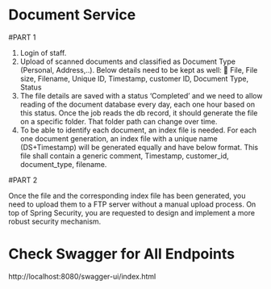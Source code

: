 # Document Service 

#PART 1

1) Login of staff.
2) Upload of scanned documents and classified as Document Type (Personal, Address,..). Below
details need to be kept as well:
 File, File size, Filename, Unique ID, Timestamp, customer ID, Document Type, Status
3) The file details are saved with a status ‘Completed’ and we need to allow reading of the
document database every day, each one hour based on this status.
Once the job reads the db record, it should generate the file on a specific folder. That folder
path can change over time.
4) To be able to identify each document, an index file is needed. For each one document
generation, an index file with a unique name (DS+Timestamp) will be generated equally and
have below format.
This file shall contain a generic comment, Timestamp, customer_id, document_type, filename.

#PART 2

Once the file and the corresponding index file has been generated, you need to upload them to a FTP
server without a manual upload process.
On top of Spring Security, you are requested to design and implement a more robust security
mechanism.

# Check Swagger for All Endpoints

http://localhost:8080/swagger-ui/index.html
